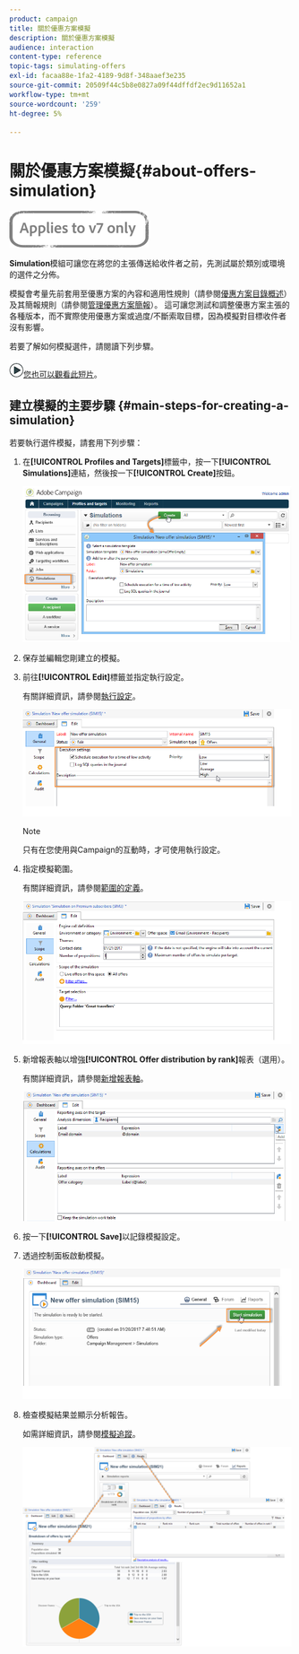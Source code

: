 ```yaml
---
product: campaign
title: 關於優惠方案模擬
description: 關於優惠方案模擬
audience: interaction
content-type: reference
topic-tags: simulating-offers
exl-id: facaa88e-1fa2-4189-9d8f-348aaef3e235
source-git-commit: 20509f44c5b8e0827a09f44dffdf2ec9d11652a1
workflow-type: tm+mt
source-wordcount: '259'
ht-degree: 5%

---
```


# 關於優惠方案模擬{#about-offers-simulation}

![](../../assets/v7-only.svg)

**Simulation**&#x200B;模組可讓您在將您的主張傳送給收件者之前，先測試屬於類別或環境的選件之分佈。

模擬會考量先前套用至優惠方案的內容和適用性規則（請參閱[優惠方案目錄概述](../../interaction/using/offer-catalog-overview.md)）及其簡報規則（請參閱[管理優惠方案簡報](../../interaction/using/managing-offer-presentation.md)）。 這可讓您測試和調整優惠方案主張的各種版本，而不實際使用優惠方案或過度/不斷索取目標，因為模擬對目標收件者沒有影響。

若要了解如何模擬選件，請閱讀下列步驟。

![](assets/do-not-localize/how-to-video.png)[您也可以觀看此短片](https://helpx.adobe.com/campaign/classic/how-to/simulate-offer-in-acv6.html?playlist=/ccx/v1/collection/product/campaign/classic/segment/digital-marketers/explevel/intermediate/applaunch/introduction/collection.ccx.js&amp;ref=helpx.adobe.com)。

## 建立模擬的主要步驟 {#main-steps-for-creating-a-simulation}

若要執行選件模擬，請套用下列步驟：

1. 在&#x200B;**[!UICONTROL Profiles and Targets]**&#x200B;標籤中，按一下&#x200B;**[!UICONTROL Simulations]**&#x200B;連結，然後按一下&#x200B;**[!UICONTROL Create]**&#x200B;按鈕。

   ![](assets/offer_simulation_001.png)

1. 保存並編輯您剛建立的模擬。
1. 前往&#x200B;**[!UICONTROL Edit]**&#x200B;標籤並指定執行設定。

   有關詳細資訊，請參閱[執行設定](../../interaction/using/execution-settings.md)。

   ![](assets/offer_simulation_003.png)

   >[!NOTE]
   >
   >只有在您使用與Campaign的互動時，才可使用執行設定。

1. 指定模擬範圍。

   有關詳細資訊，請參閱[範圍的定義](../../interaction/using/simulation-scope.md#definition-of-the-scope)。

   ![](assets/offer_simulation_004.png)

1. 新增報表軸以增強&#x200B;**[!UICONTROL Offer distribution by rank]**&#x200B;報表（選用）。

   有關詳細資訊，請參閱[新增報表軸](../../interaction/using/simulation-scope.md#adding-reporting-axes)。

   ![](assets/offer_simulation_005.png)

1. 按一下&#x200B;**[!UICONTROL Save]**&#x200B;以記錄模擬設定。
1. 透過控制面板啟動模擬。

   ![](assets/offer_simulation_006.png)

1. 檢查模擬結果並顯示分析報告。

   如需詳細資訊，請參閱[模擬追蹤](../../interaction/using/simulation-tracking.md)。

   ![](assets/offer_simulation_007.png)
